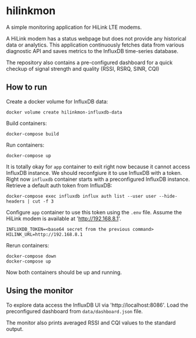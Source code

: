 # hilinkmon

A simple monitoring application for HiLink LTE modems.

A HiLink modem has a status webpage but does not provide any historical data or analytics. This application  continuously fetches data from various diagnostic  API and saves metrics to the InfluxDB time-series database.

The repository also contains a pre-configured dashboard for a quick checkup of signal strength and quality (RSSI, RSRQ, SINR, CQI)


## How to run


Create a docker volume for InfluxDB data:

    docker volume create hilinkmon-influxdb-data

Build containers:

    docker-compose build

Run containers:

    docker-compose up

It is totally okay for `app` container to exit right now because it cannot access InfluxDB instance. We should reconfgiure it to use InfluxDB with a token. Right now `influxdb` container starts with a preconfigured InfluxDB instance. 
Retrieve a default auth token from InfluxDB:

    docker-compose exec influxdb influx auth list --user user --hide-headers | cut -f 3

Configure `app` container to use this token using the `.env` file.
Assume the HiLink modem is available at 'http://192.168.8.1'.

    INFLUXDB_TOKEN=<base64 secret from the previous command>
    HILINK_URL=http://192.168.8.1

Rerun containers:

    docker-compose down
    docker-compose up

Now both containers should be up and running.

## Using the monitor

To explore data access the InfluxDB UI via 'http://localhost:8086'.
Load the preconfigured dashboard from `data/dashboard.json` file.

The monitor also prints averaged RSSI and CQI values to the standard output.
